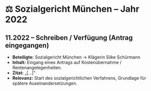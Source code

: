 # ⚖️ Sozialgericht München – Jahr 2022

## 11.2022 – Schreiben / Verfügung (Antrag eingegangen)
- **Beteiligte:** Sozialgericht München → Klägerin Silke Schürmann
- **Inhalt:** Eingang eines Antrags auf Kostenübernahme / Rentenangelegenheiten.
- **Zitat:** „[…]“
- **Relevanz:** Start des sozialgerichtlichen Verfahrens, Grundlage für spätere Auseinandersetzungen.
